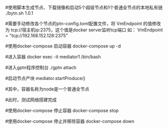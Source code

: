 #使用脚本生成节点、下载镜像和启动5个超级节点和1个普通全节点的本地私有链
./bytn.sh 1.0.1

#需要手动修改各个节点的ptn-config.toml配置文件，将 VmEndpoint 的值修改为 tcp://宿主机ip:2375，这个值是docker server监听tcp端口
如： VmEndpoint = "tcp://192.168.152.128:2375"

#使用docker-compose 启动容器
docker-compose up -d

#进入容器
docker exec -it mediator1 /bin/bash

#进入gptn程序控制台
./gptn attach

#启动节点产块
mediator.startProduce()

#其中，容器名称为node是一个普通全节点

#此时，测试网络搭建完成

#使用docker-compose 停止容器
docker-compose stop 

#使用docker-compose 停止并移除容器
docker-compose down



